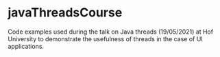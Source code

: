 # javaThreadsCourse

Code examples used during the talk on Java threads (19/05/2021) at Hof University to demonstrate the usefulness of threads in the case of UI applications.